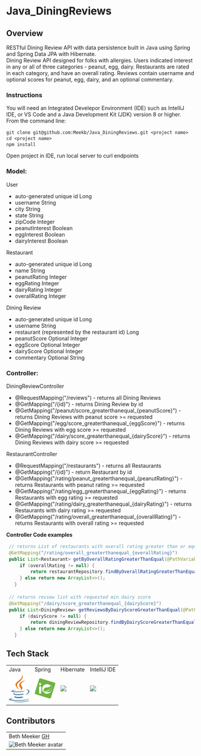 # Java_DiningReviews

## Overview
RESTful Dining Review API with data persistence built in Java using Spring and Spring Data JPA with Hibernate.  
Dining Review API designed for folks with allergies. Users indicated interest in any or all of three categories - peanut, egg, dairy.
Restaurants are rated in each category, and have an overall rating. Reviews contain username and optional scores for peanut, egg, dairy, and an 
optional commentary.

### Instructions
You will need an Integrated Develepor Environment (IDE) such as IntelliJ IDE, or VS Code and a Java Development Kit (JDK) version 8 or higher.
From the command line:
```
git clone git@github.com:Meekb/Java_DiningReviews.git <project name>
cd <project name>
npm install
```
Open project in IDE, run local server to curl endpoints

### Model:
User
  * auto-generated unique id Long
  * username String
  * city String
  * state String
  * zipCode Integer
  * peanutInterest Boolean
  * eggInterest Boolean
  * dairyInterest Boolean

Restaurant
  * auto-generated unique id Long
  * name String
  * peanutRating Integer
  * eggRating Integer
  * dairyRating Integer
  * overallRating Integer

Dining Review
  * auto-generated unique id Long
  * username String
  * restaurant (represented by the restaurant id) Long
  * peanutScore Optional Integer
  * eggScore Optional Integer
  * dairyScore Optional Integer
  * commentary Optional String

### Controller:

DiningReviewController
  * @RequestMapping("/reviews") - returns all Dining Reviews
  * @GetMapping("/{id}") - returns Dining Review by id
  * @GetMapping("/peanut/score_greaterthanequal_{peanutScore}") - returns Dining Reviews with peanut score >= requested
  * @GetMapping("/egg/score_greaterthanequal_{eggScore}") - returns Dining Reviews with egg score >= requested
  * @GetMapping("/dairy/score_greaterthanequal_{dairyScore}") - returns Dining Reviews with dairy score >= requested

RestaurantController
  * @RequestMapping("/restaurants") - returns all Restaurants
  * @GetMapping("/{id}") - return Restaurant by id
  * @GetMapping("/rating/peanut_greaterthanequal_{peanutRating}") - returns Restaurants with peanut rating >= requested
  * @GetMapping("/rating/egg_greaterthanequal_{eggRating}") - returns Restaurants with egg rating >= requested
  * @GetMapping("/rating/dairy_greaterthanequal_{dairyRating}") - returns Restaurants with dairy rating >= requested
  * @GetMapping("/rating/overall_greaterthanequal_{overallRating}") - returns Restaurants with overall rating >= requested
  
  **Controller Code examples**
  ```java
   // returns List of restaurants with overall rating greater than or equal to requested
   @GetMapping("/rating/overall_greaterthanequal_{overallRating}")
   public List<Restaurant> getByOverallRatingGreaterThanEqual(@PathVariable("overallRating") Double overallRating) {
       if (overallRating != null) {
           return restaurantRepository.findByOverallRatingGreaterThanEqual(overallRating);
       } else return new ArrayList<>();
     }
    
   // returns review list with requested min dairy score
   @GetMapping("/dairy/score_greaterthanequal_{dairyScore}")
   public List<DiningReview> getReviewsByDairyScoreGreaterThanEqual(@PathVariable("dairyScore") Integer dairyScore) {
       if (dairyScore != null) {
           return diningReviewRepository.findByDairyScoreGreaterThanEqual(dairyScore);
       } else return new ArrayList<>();
     }
  ```
  
## Tech Stack
<table>
  <tr>
    <td>Java</td>
    <td>Spring</td>
    <td>Hibernate</td>
    <td>IntelliJ IDE</td>
  </tr>
  <tr>
    <td><img width="55" src="https://raw.githubusercontent.com/gilbarbara/logos/master/logos/java.svg"/></td> 
    <td><img width="55" src="https://raw.githubusercontent.com/gilbarbara/logos/master/logos/spring.svg"/></td>
    <td><img width="55" src="https://raw.githubusercontent.com/gilbarbara/logos/master/logos/hibernate.svg"/></td>  
    <td><img width="55" src="https://raw.githubusercontent.com/gilbarbara/logos/master/logos/intellij-idea.svg"/></td>
  </tr>
</table>

## Contributors

<table>
  <tr>
   <td> Beth Meeker <a href="https://github.com/meekb">GH</td>
  </tr>
  </tr>
    <td><img src="https://avatars.githubusercontent.com/u/76264735?v=4" alt="Beth Meeker avatar"
    width="150" height="auto" /></td>
  </tr>
</table>


